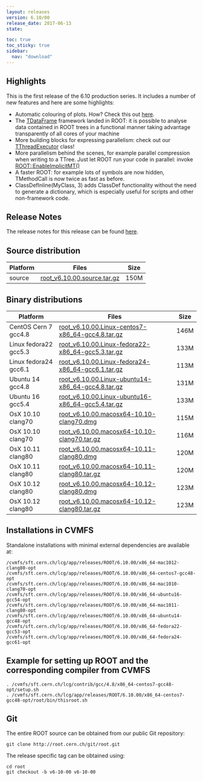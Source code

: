 ```yaml
---
layout: releases
version: 6.10/00
release_date: 2017-06-13
state:

toc: true
toc_sticky: true
sidebar:
  nav: "download"
---
```


## Highlights
This is the first release of the 6.10 production series. It includes a number of new features and here are some highlights:

   * Automatic colouring of plots. How? Check this out [here](https://root.cern/doc/master/classTHistPainter.html#HP061).
   * The [TDataFrame](https://root.cern/doc/master/classROOT_1_1Experimental_1_1TDataFrame.html) framework landed in ROOT: it is possible to analyse data contained in ROOT trees in a functional manner taking advantage transparently of all cores of your machine
   * More building blocks for expressing parallelism: check out our [TThreadExecutor](https://root.cern/doc/v610/classROOT_1_1TThreadExecutor.html) class!
   * More parallelism behind the scenes, for example parallel compression when writing to a TTree. Just let ROOT run your code in parallel: invoke [ROOT::EnableImplicitMT()](https://root.cern/doc/v610/namespaceROOT.html#ade6e397b327482d267ad54de92db4b89)
   * A faster ROOT: for example lots of symbols are now hidden, TMethodCall is now twice as fast as before.
   * ClassDefInline(MyClass, 3) adds ClassDef functionality without the need to generate a dictionary, which is especially useful for scripts and other non-framework code.

## Release Notes
The release notes for this release can be found [here](https://root.cern.ch/doc/v610/release-notes.html).

## Source distribution

| Platform       | Files | Size |
|-----------|-------|-----|
| source | [root_v6.10.00.source.tar.gz](https://root.cern.ch/download/root_v6.10.00.source.tar.gz) | 150M |


## Binary distributions

| Platform       | Files | Size |
|-----------|-------|-----|
| CentOS Cern 7 gcc4.8 | [root_v6.10.00.Linux-centos7-x86_64-gcc4.8.tar.gz](https://root.cern.ch/download/root_v6.10.00.Linux-centos7-x86_64-gcc4.8.tar.gz) | 146M |
| Linux fedora22 gcc5.3 | [root_v6.10.00.Linux-fedora22-x86_64-gcc5.3.tar.gz](https://root.cern.ch/download/root_v6.10.00.Linux-fedora22-x86_64-gcc5.3.tar.gz) | 133M |
| Linux fedora24 gcc6.1 | [root_v6.10.00.Linux-fedora24-x86_64-gcc6.1.tar.gz](https://root.cern.ch/download/root_v6.10.00.Linux-fedora24-x86_64-gcc6.1.tar.gz) | 113M |
| Ubuntu 14 gcc4.8 | [root_v6.10.00.Linux-ubuntu14-x86_64-gcc4.8.tar.gz](https://root.cern.ch/download/root_v6.10.00.Linux-ubuntu14-x86_64-gcc4.8.tar.gz) | 131M |
| Ubuntu 16 gcc5.4 | [root_v6.10.00.Linux-ubuntu16-x86_64-gcc5.4.tar.gz](https://root.cern.ch/download/root_v6.10.00.Linux-ubuntu16-x86_64-gcc5.4.tar.gz) | 133M |
| OsX 10.10 clang70 | [root_v6.10.00.macosx64-10.10-clang70.dmg](https://root.cern.ch/download/root_v6.10.00.macosx64-10.10-clang70.dmg) | 115M |
| OsX 10.10 clang70 | [root_v6.10.00.macosx64-10.10-clang70.tar.gz](https://root.cern.ch/download/root_v6.10.00.macosx64-10.10-clang70.tar.gz) | 116M |
| OsX 10.11 clang80 | [root_v6.10.00.macosx64-10.11-clang80.dmg](https://root.cern.ch/download/root_v6.10.00.macosx64-10.11-clang80.dmg) | 120M |
| OsX 10.11 clang80 | [root_v6.10.00.macosx64-10.11-clang80.tar.gz](https://root.cern.ch/download/root_v6.10.00.macosx64-10.11-clang80.tar.gz) | 120M |
| OsX 10.12 clang80 | [root_v6.10.00.macosx64-10.12-clang80.dmg](https://root.cern.ch/download/root_v6.10.00.macosx64-10.12-clang80.dmg) | 123M |
| OsX 10.12 clang80 | [root_v6.10.00.macosx64-10.12-clang80.tar.gz](https://root.cern.ch/download/root_v6.10.00.macosx64-10.12-clang80.tar.gz) | 123M |



## Installations in CVMFS

Standalone installations with minimal external dependencies are available at:
~~~
/cvmfs/sft.cern.ch/lcg/app/releases/ROOT/6.10.00/x86_64-mac1012-clang80-opt
/cvmfs/sft.cern.ch/lcg/app/releases/ROOT/6.10.00/x86_64-centos7-gcc48-opt
/cvmfs/sft.cern.ch/lcg/app/releases/ROOT/6.10.00/x86_64-mac1010-clang70-opt
/cvmfs/sft.cern.ch/lcg/app/releases/ROOT/6.10.00/x86_64-ubuntu16-gcc54-opt
/cvmfs/sft.cern.ch/lcg/app/releases/ROOT/6.10.00/x86_64-mac1011-clang80-opt
/cvmfs/sft.cern.ch/lcg/app/releases/ROOT/6.10.00/x86_64-ubuntu14-gcc48-opt
/cvmfs/sft.cern.ch/lcg/app/releases/ROOT/6.10.00/x86_64-fedora22-gcc53-opt
/cvmfs/sft.cern.ch/lcg/app/releases/ROOT/6.10.00/x86_64-fedora24-gcc61-opt
~~~


## Example for setting up ROOT and the corresponding compiler from CVMFS

~~~
. /cvmfs/sft.cern.ch/lcg/contrib/gcc/4.8/x86_64-centos7-gcc48-opt/setup.sh
. /cvmfs/sft.cern.ch/lcg/app/releases/ROOT/6.10.00/x86_64-centos7-gcc48-opt/root/bin/thisroot.sh
~~~

## Git

The entire ROOT source can be obtained from our public Git repository:

~~~
git clone http://root.cern.ch/git/root.git
~~~
The release specific tag can be obtained using:
~~~
cd root
git checkout -b v6-10-00 v6-10-00
~~~